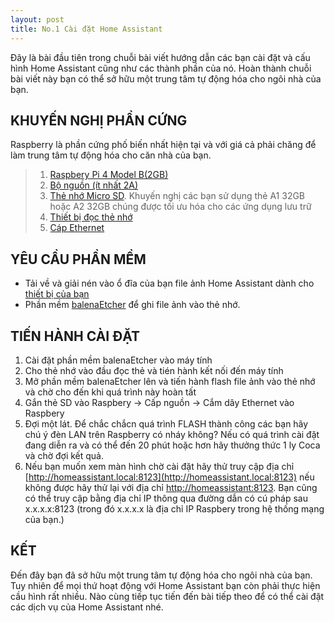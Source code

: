 ```yaml
---
layout: post
title: No.1 Cài đặt Home Assistant
---
```


Đây là bài đầu tiên trong chuỗi bài viết hướng dẫn các bạn cài đặt và cấu hình Home Assistant cũng như các thành phần của nó. Hoàn thành chuỗi bài viết này bạn có thể sở hữu một trung tâm tự động hóa cho ngôi nhà của bạn.

## KHUYẾN NGHỊ PHẦN CỨNG
Raspberry là phần cứng phố biến nhất hiện tại và với giá cả phải chăng để làm trung tâm tự động hóa cho căn nhà của bạn. 
> 1. [Raspbery Pi 4 Model B(2GB)](https://www.proe.vn/raspberry-pi-4-model-b-2gram)
> 2. [Bộ nguồn (ít nhất 2A)](https://www.proe.vn/rpi-usb-c-global-power-adapter-5-1v-3a-15-3w)
> 3. [Thẻ nhớ Micro SD](https://www.memoryzone.com.vn/the-nho-microsdhc-sandisk-extreme-v30-a1-667x-32gb-100mbs). Khuyến nghị các bạn sử dụng thẻ A1 32GB hoặc A2 32GB chúng được tối ưu hóa cho các ứng dụng lưu trữ
> 4. [Thiết bị đọc thẻ nhớ](https://www.memoryzone.com.vn/dau-doc-the-transcend-rdf5-chuan-30)
> 5. [Cáp Ethernet](https://www.anphat.vn/san-pham/cable/dintek-patch-cord-utp-cat-5e-5m)

## YÊU CẦU PHẦN MỀM
- Tải về và giải nén vào ổ đĩa của bạn file ảnh Home Assistant dành cho [thiết bị của bạn](https://www.home-assistant.io/hassio/installation/)
- Phần mềm [balenaEtcher](https://www.balena.io/etcher) để ghi file ảnh vào thẻ nhớ.

## TIẾN HÀNH CÀI ĐẶT
1. Cài đặt phần mềm balenaEtcher vào máy tính
2. Cho thẻ nhớ vào đầu đọc thẻ và tién hành kết nối đến máy tính
3. Mở phần mềm balenaEtcher lên và tiến hành flash file ảnh vào thẻ nhớ và chờ cho đến khi quá trình này hoàn tất
4. Gắn thẻ SD vào Raspbery -> Cấp nguồn -> Cắm dây Ethernet vào Raspbery
5. Đợi một lát. Để chắc chắcn quá trình FLASH thành công các bạn hãy chú ý đèn LAN trên Raspberry có nháy không? Nếu có quá trình cài đặt đang diễn ra và có thể đến 20 phút hoặc hơn hãy thưởng thức 1 ly Coca và chờ đợi kết quả.
6. Nếu bạn muốn xem màn hình chờ cài đặt hãy thử truy cập địa chỉ [http://homeassistant.local:8123](http://homeassistant.local:8123) nếu không được hãy thử lại với địa chỉ [http://homeassistant:8123](http://homeassistant:8123). Bạn cũng có thể truy cập bằng địa chỉ IP thông qua đường dẫn có cú pháp sau x.x.x.x:8123 (trong đó x.x.x.x là địa chỉ IP Raspbery trong hệ thống mạng của bạn.)

## KẾT
Đến đây bạn đã sở hữu một trung tâm tự động hóa cho ngôi nhà của bạn. Tuy nhiên để mọi thứ hoạt động với Home Assistant bạn còn phải thực hiện cầu hình rất nhiều. Nào cùng tiếp tục tiến đến bài tiếp theo để có thể cài đặt các dịch vụ của Home Assistant nhé.